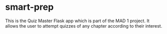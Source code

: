 # smart-prep
This is the Quiz Master Flask app which is part of the MAD 1 project. It allows the user to attempt quizzes of any chapter according to their interest.
